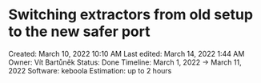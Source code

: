 # Switching extractors from old setup to the new safer port

Created: March 10, 2022 10:10 AM
Last edited: March 14, 2022 1:44 AM
Owner: Vít Bartůněk
Status: Done
Timeline: March 1, 2022 → March 11, 2022
Software: keboola
Estimation: up to 2 hours